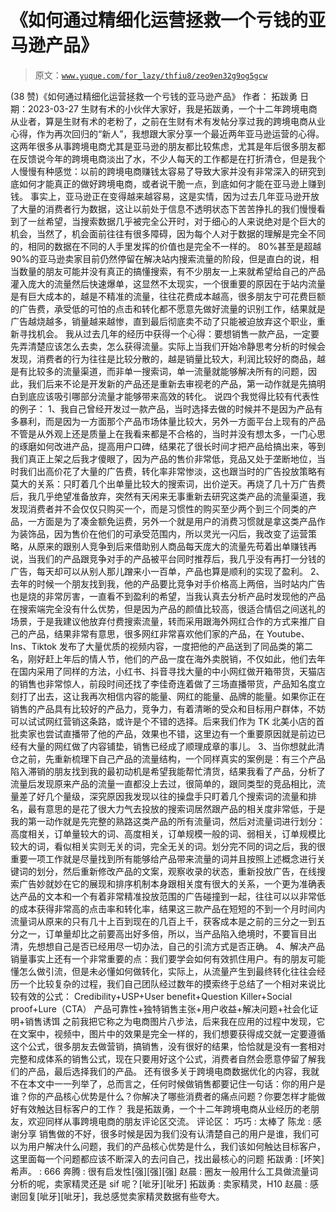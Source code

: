# 《如何通过精细化运营拯救一个亏钱的亚马逊产品》

> 原文：[`www.yuque.com/for_lazy/thfiu8/zeo9en32g9og5gcw`](https://www.yuque.com/for_lazy/thfiu8/zeo9en32g9og5gcw)

<ne-h2 id="96b84323" data-lake-id="96b84323"><ne-heading-ext><ne-heading-anchor></ne-heading-anchor><ne-heading-fold></ne-heading-fold></ne-heading-ext><ne-heading-content><ne-text id="u29caa2d0">(38 赞)《如何通过精细化运营拯救一个亏钱的亚马逊产品》</ne-text></ne-heading-content></ne-h2> <ne-p id="u9db23ba5" data-lake-id="u9db23ba5"><ne-text id="u481288e9">作者： 拓跋勇</ne-text></ne-p> <ne-p id="u4df77dae" data-lake-id="u4df77dae"><ne-text id="u468da168">日期：2023-03-27</ne-text></ne-p> <ne-p id="u7080830f" data-lake-id="u7080830f"><ne-text id="u13f7f100">生财有术的小伙伴大家好，我是拓跋勇，一个十二年跨境电商从业者，算是生财有术的老粉了，之前在生财有术有发帖分享过我的跨境电商从业心得，作为再次回归的“新人”，我想跟大家分享一个最近两年亚马逊运营的心得。</ne-text></ne-p> <ne-p id="uef204c59" data-lake-id="uef204c59"><ne-text id="u06c9eecc">这两年很多从事跨境电商尤其是亚马逊的朋友都比较焦虑，尤其是年后很多朋友都在反馈说今年的跨境电商淡出了水，不少人每天的工作都是在打折清仓，但是我个人慢慢有种感觉：以前的跨境电商赚钱太容易了导致大家并没有非常深入的研究到底如何才能真正的做好跨境电商，或者说干脆一点，到底如何才能在亚马逊上赚到钱。</ne-text></ne-p> <ne-p id="u0ffec45e" data-lake-id="u0ffec45e"><ne-text id="ufe611087">事实上，亚马逊正在变得越来越容易，这是实情，因为过去几年亚马逊开放了大量的消费者行为数据，这让以前处于信息不透明状态下苦苦挣扎的我们慢慢看到了一丝希望，当搜索数据几乎被完全公开时，对于细心的人来说绝对是个巨大的机会，当然了，机会面前往往有很多障碍，因为每个人对于数据的理解是完全不同的，相同的数据在不同的人手里发挥的价值也是完全不一样的。</ne-text></ne-p> <ne-p id="u4ecf3bc9" data-lake-id="u4ecf3bc9"><ne-text id="u0249b9b4">80%甚至是超越 90%的亚马逊卖家目前仍然停留在解决站内搜索流量的阶段，但是直白的说，相当数量的朋友可能并没有真正的搞懂搜索，有不少朋友一上来就希望给自己的产品灌入庞大的流量然后快速爆单，这显然不太现实，一个很重要的原因在于站内流量是有巨大成本的，越是不精准的流量，往往花费成本越高，很多朋友宁可花费巨额的广告费，承受低的可怕的点击和转化都不愿意先做好流量的识别工作，结果就是广告越烧越多，销量越来越惨，直到最后彻底卖不动了只能被迫放弃这个职业，重新寻找机会。</ne-text></ne-p> <ne-p id="u5cbc38bb" data-lake-id="u5cbc38bb"><ne-text id="ua812c98f">我从过去几年的经历中获得一个心得：要想销售一款产品，一定要先弄清楚应该怎么去卖，怎么获得流量。实际上当我们开始冷静思考分析的时候会发现，消费者的行为往往是比较分散的，越是销量比较大，利润比较好的商品，越是有比较多的流量渠道，而非单一搜索词，单一流量就能够解决所有的问题，因此，我们后来不论是开发新的产品还是重新去审视老的产品，第一动作就是先搞明白到底应该吸引哪部分流量才能够带来高效的转化。</ne-text></ne-p> <ne-p id="ud60ac9b4" data-lake-id="ud60ac9b4"><ne-text id="u2a0305eb">说四个我觉得比较有代表性的例子：</ne-text></ne-p> <ne-p id="ue92b1e23" data-lake-id="ue92b1e23"><ne-text id="u59101eda">1、我自己曾经开发过一款产品，当时选择去做的时候并不是因为产品有多暴利，而是因为一方面那个产品市场体量比较大，另外一方面平台上现有的产品不管是从外观上还是质量上在我看来都是不合格的，当时并没有想太多，一门心思的琢磨如何改进产品，提高用户口碑，结果花了很长时间才把产品给搞出来，等到我们真正上架之后我才傻眼了，因为产品的售价非常低，竞品又处于垄断地位，当时我们出高价花了大量的广告费，转化率非常惨淡，这也跟当时的广告投放策略有莫大的关系：只盯着几个出单量比较大的搜索词，出价逆天。再烧了几十万广告费后，我几乎绝望准备放弃，突然有天闲来无事重新去研究这类产品的流量渠道，我发现消费者并不会仅仅只购买一个，而是习惯性的购买至少两个到三个同类的产品，一方面是为了凑金额免运费，另外一个就是用户的消费习惯就是拿这类产品作为装饰品，因为售价在他们的可承受范围内，所以灵光一闪后，我改变了运营策略，从原来的跟别人竞争到后来借助别人商品每天庞大的流量先苟着出单赚钱再说，当我们的产品跟竞争对手的产品被平台同时推荐后，我几乎没有再打一分钱的广告，每天却可以从别人那儿蹭来小一百单，产品也算是顺利的实现了盈利。</ne-text></ne-p> <ne-p id="ubbd84854" data-lake-id="ubbd84854"><ne-text id="u6da643d3">2、去年的时候一个朋友找到我，他的产品要比竞争对手价格高上两倍，当时站内广告也是烧的非常厉害，一直看不到盈利的希望，当我认真去分析产品时发现他的产品在搜索端完全没有什么优势，但是因为产品的颜值比较高，很适合情侣之间送礼的场景，于是我建议他放弃付费搜索流量，转而采用跟海外网红合作的方式来推广自己的产品，结果非常有意思，很多网红非常喜欢他们家的产品，在 Youtube、Ins、Tiktok 发布了大量优质的视频内容，一度把他的产品送到了同品类的第二名，刚好赶上年后的情人节，他们的产品一度在海外卖脱销，不仅如此，他们去年在国内采用了同样的方法，小红书、抖音寻找大量的中小网红做开箱带货，天猫店的销售也非常惊人，前段时间还找了李佳奇连着做了三场直播带货，产品知名度立刻打了出去，这让我再次相信内容的能量、网红的能量、品牌的能量。如果你正在销售的产品具有比较好的产品力，竞争力，有着清晰的受众和目标用户群体，不妨可以试试网红营销这条路，或许是个不错的选择。后来我们作为 TK 北美小店的首批卖家也尝试直播带了他的产品，效果也不错，这里边有一个重要原因就是前边已经有大量的网红做了内容铺垫，销售已经成了顺理成章的事儿。</ne-text></ne-p> <ne-p id="ucd10378e" data-lake-id="ucd10378e"><ne-text id="ufcb87692">3、当你想就此清仓之前，先重新梳理下自己产品的流量结构，一个同样真实的案例是：有三个产品陷入滞销的朋友找到我的最初动机是希望我能帮忙清货，结果我看了产品，分析了流量后发现原来产品的流量一直都没上去过，很简单的，跟同类型的竞品相比，流量差了好几个量级，深究原因我发现以往的操盘手只盯着几个搜索词的流量和排名，最有意思的是花了很大力气去投放的搜索词居然跟产品的相关度非常低，于是我的第一动作就是先完整的熟路这类产品的所有流量词，然后对流量词进行划分：高度相关，订单量较大的词、高度相关，订单规模一般的词、弱相关，订单规模比较大的词，看似相关实则无关的词，完全无关的词。划分完不同的词之后，我的很重要一项工作就是尽量找到所有能够给产品带来流量的词并且按照上述概念进行关键词的划分，然后重新修改产品的文案，观察收录的状态，重新投放广告，在线搜索广告妙就妙在它的展现和排序机制本身跟相关度有很大的关系，一个更为准确表达产品的文本和一个有着非常精准投放范围的广告碰撞到一起，往往可以以非常低的成本获得非常高的点击率和转化率，结果这三款产品在短短的不到一个月时间内流量词从原来的只有几十上百到现在的几百上千，获客成本是之前的三分之一到五分之一，订单量却比之前要高出好多倍，所以，当产品陷入绝境时，不要盲目出清，先想想自己是否已经用尽一切办法，自己的引流方式是否正确。</ne-text></ne-p> <ne-p id="ue519edce" data-lake-id="ue519edce"><ne-text id="u07a50553">4、解决产品销量事实上还有一个非常重要的点：我们要学会如何有效抓住用户。有的朋友可能懂怎么做引流，但是未必懂如何做转化，实际上，从流量产生到最终转化往往会经历一个比较复杂的过程，我们自己团队经过数年的摸索终于总结了一个相对来说比较有效的公式：</ne-text></ne-p> <ne-p id="u9bb41a93" data-lake-id="u9bb41a93"><ne-text id="ueb2eb04a" ne-bold="true">Credibility+USP+User benefit+Question Killer+Social proof+Lure（CTA）</ne-text></ne-p> <ne-p id="u287aa1a4" data-lake-id="u287aa1a4"><ne-text id="u011be84c">产品可靠性+独特销售主张+用户收益+解决问题+社会化证明+销售诱饵</ne-text></ne-p> <ne-p id="u6a688e3b" data-lake-id="u6a688e3b"><ne-text id="u79d19c32">之前我把它称之为电商图片八步法，后来我在应用的过程中发现，它在文案中，视频中，图片中的效果是完全一样的，我们想要获得成交就一定要遵循这个公式，很多朋友去做营销，搞销售，没有很好的结果，恰恰就是没有一套相对完整和成体系的销售公式，现在只要用好这个公式，消费者自然会愿意停留了解我们的产品，最后选择我们的产品。</ne-text></ne-p> <ne-p id="ud153f827" data-lake-id="ud153f827"><ne-text id="u6ec5530e">还有很多关于跨境电商数据优化的内容，我就不在本文中一一列举了，总而言之，任何时候做销售都要记住一句话：你的用户是谁？你的产品核心优势是什么？你解决了哪些消费者的痛点问题？你要怎样才能做好有效触达目标客户的工作？</ne-text></ne-p> <ne-p id="u50e1410a" data-lake-id="u50e1410a"><ne-text id="u6cbdd13f">我是拓跋勇，一个十二年跨境电商从业经历的老朋友，欢迎同样从事跨境电商的朋友评论区交流。</ne-text></ne-p> <ne-hole id="ub3812820" data-lake-id="ub3812820"><ne-card data-card-name="hr" data-card-type="block" id="Gdfw1" data-event-boundary="card"><ne-p id="u33065c34" data-lake-id="u33065c34"><ne-text id="ub2018eb4">评论区：</ne-text></ne-p> <ne-p id="u42cb2d03" data-lake-id="u42cb2d03"><ne-text id="u57e33d48">巧巧 : 太棒了</ne-text> <ne-text id="ufabb8054">陈龙 : 感谢分享</ne-text> <ne-text id="u40a79298">销售做的不好，很多时候是因为我们没有认清楚自己的用户是谁，我们可以为用户解决什么问题，我们的产品核心优势是什么，我们该如何触达目标客户，这里面每一个问题都应该不断深入的去问自己，找出最核心的问题</ne-text> <ne-text id="u47fdf266">拓跋勇 : [坏笑]</ne-text> <ne-text id="u891482bf">希声。 : 666</ne-text> <ne-text id="ubdb140f8">奔腾 : 很有启发性[强][强][强]</ne-text> <ne-text id="u96fc02d2">赵晨 : 圈友一般用什么工具做流量词分析的呢，卖家精灵还是 sif 呢？[呲牙][呲牙]</ne-text> <ne-text id="udd273c4a">拓跋勇 : 卖家精灵，H10</ne-text> <ne-text id="u87a98a1b">赵晨 : 感谢回复[呲牙][呲牙]，我总感觉卖家精灵数据有些夸大。</ne-text></ne-p></ne-card></ne-hole>